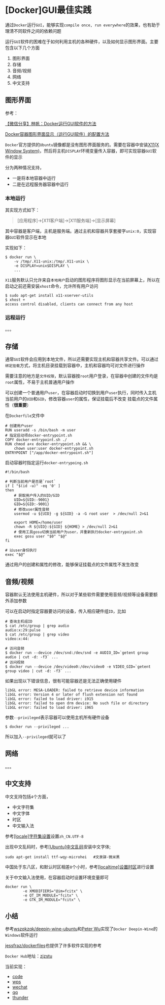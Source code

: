# [Docker]GUI最佳实践

通过`Docker`运行`GUI`，能够实现`compile once, run everywhere`的效果，也有助于理清不同软件之间的依赖问题

运行`GUI`软件的困难在于如何利用主机的各种硬件，以及如何显示图形界面。主要包含以下几个方面

1. 图形界面
2. 存储
3. 音频/视频
4. 网络
5. 中文支持

## 图形界面

参考：

[【微信分享】林帆：Docker运行GUI软件的方法](https://www.csdn.net/article/2015-07-30/2825340)

[Docker容器图形界面显示（运行GUI软件）的配置方法](https://blog.csdn.net/ericcchen/article/details/79253416)

`Docker`官方提供的`Ubuntu`镜像都是没有图形界面服务的。需要在容器中安装[X11(X Window System)](https://baike.baidu.com/item/X11/10166334?fr=aladdin)，然后将主机`DISPLAY`环境变量传入容器，即可实现容器`GUI`软件的显示

分为两种情况支持，

* 一是将本地容器中运行
* 二是在远程服务器容器中运行

### 本地运行

其实现方式如下：

> [应用程序]->[X11客户端]->[X11服务端]->[显示屏幕]

其中容器是客户端，主机是服务端。通过主机和容器共享套接字`unix:0`，实现容器`GUI`软件显示在本地

实现如下：

```
$ docker run \
    -v /tmp/.X11-unix:/tmp/.X11-unix \
    -e DISPLAY=unix$DISPLAY \
    ...
```

`X11`服务默认只允许来自`本地用户`启动的图形程序将图形显示在当前屏幕上，所以在启动之前还需安装`xhost`命令，允许所有用户访问

```
$ sudo apt-get install x11-xserver-utils
$ xhost +
access control disabled, clients can connect from any host
```

### 远程运行

。。。

## 存储

通常`GUI`软件会应用到本地文件，所以还需要实现主机和容器共享文件。可以通过`绑定挂载`方式，将主机目录挂载到容器中，主机和容器均可对文件进行操作

需要注意的地方是`文件权限`，默认容器按`root`用户登录，在容器中创建的文件均是`root`属性，不易于主机普通用户操作

可以创建一个普通用户`user`，在容器启动时切换到用户`user`执行，同时传入主机当前用户的`UID`和`GID`，修改容器`user`的属性，保证挂载后不改变
挂载点的文件属性（**很重要**）

在`Dockerfile`文件中

```
# 创建用户user
RUN useradd -s /bin/bash -m user
# 指定启动项docker-entrypoint.sh
COPY docker-entrypoint.sh ./
RUN chmod a+x docker-entrypoint.sh && \
	chown user:user docker-entrypoint.sh
ENTRYPOINT ["/app/docker-entrypoint.sh"]
```

启动容器时指定运行`docker-entrypoing.sh`

```
#!/bin/bash

# 判断当前用户是否是`root`
if [ "$(id -u)" -eq '0' ]
then
    # 获取用户传入的UID/GID
    UID=${UID:-9001}
    GID=${GID:-9001}
    # 修改user属性音频
    usermod -u ${UID} -g ${GID} -a -G root user  > /dev/null 2>&1
    
    export HOME=/home/user
    chown -R ${UID}:${GID} ${HOME} > /dev/null 2>&1
    # 使用工具gosu切换当前用户为user，并重新执行docker-entrypoint.sh
    exec gosu user "$0" "$@"
fi

# 以user身份执行
exec "$@"
```

通过用户的创建和属性的修改，能够保证挂载点的文件属性不发生改变

## 音频/视频

容器默认无法使用主机硬件，所以对于某些软件需要使用音频/视频等设备需要额外添加参数

可以在启动时指定容器要访问的设备，传入相应硬件组`ID`，比如

```
# 查询主机组ID
$ cat /etc/group | grep audio
audio:x:29:pulse
$ cat /etc/group | grep video
video:x:44:

# 访问音频
$ docker run --device /dev/snd:/dev/snd -e AUDIO_ID=`getent group audio | cut -d: -f3` ...
# 访问视频
$ docker run --device /dev/video0:/dev/video0 -e VIDEO_GID=`getent group video | cut -d: -f3` ...
```

如果出现以下错误信息，很有可能容器还是无法正确使用硬件

```
libGL error: MESA-LOADER: failed to retrieve device information
libGL error: Version 4 or later of flush extension not found
libGL error: failed to load driver: i915
libGL error: failed to open drm device: No such file or directory
libGL error: failed to load driver: i965
```

参数`--privileged`表示容器可以使用主机所有硬件设备

```
$ docker run --privileged ...
```

所以加入`--privileged`就可以了

## 网络

。。。

## 中文支持

中文支持包括`4`个方面，

* 中文字符集
* 中文字体
* 时区
* 中文输入法

参考[[locale]字符集设置](https://zj-linux-guide.readthedocs.io/zh_CN/latest/tool-install-configure/[LOCALE]%E5%AD%97%E7%AC%A6%E9%9B%86%E8%AE%BE%E7%BD%AE/)设置`zh_CN.UTF-8`

出现中文乱码时，参考[[Ubuntu]中文乱码](https://zj-linux-guide.readthedocs.io/zh_CN/latest/tool-install-configure/[Ubuntu]%E4%B8%AD%E6%96%87%E4%B9%B1%E7%A0%81/)安装中文字体;

```
sudo apt-get install ttf-wqy-microhei   #文泉驿-微米黑
```

中国处于东八区，和默认时区相差`8`个小时，参考[[localtime]设置时区](https://zj-linux-guide.readthedocs.io/zh_CN/latest/tool-install-configure/[localtime]%E8%AE%BE%E7%BD%AE%E6%97%B6%E5%8C%BA/)进行设置

关于中文输入法使用，在容器启动时设置环境变量即可

```
docker run \
        -e XMODIFIERS="@im=fcitx" \
        -e QT_IM_MODULE="fcitx" \
        -e GTK_IM_MODULE="fcitx" \
```

## 小结

参考[wszqkzqk/deepin-wine-ubuntu](https://github.com/wszqkzqk/deepin-wine-ubuntu)和[Peter Wu](https://github.com/bestwu)实现了`Docker Deepin-Wine`的`Windows`软件运行

[jessfraz/dockerfiles](https://github.com/jessfraz/dockerfiles)也提供了许多软件实现的参考

`Docker Hub`地址：[zjzstu](https://hub.docker.com/u/zjzstu)

当前实现：

* [code](https://github.com/zjZSTU/Containerization-Automation/tree/master/dockerfiles/code)
* [wps](https://github.com/zjZSTU/Containerization-Automation/tree/master/dockerfiles/wps)
* [wechat](https://github.com/zjZSTU/Containerization-Automation/tree/master/dockerfiles/wechat)
* [qq](https://github.com/zjZSTU/Containerization-Automation/tree/master/dockerfiles/qq)
* [thunder](https://github.com/zjZSTU/Containerization-Automation/tree/master/dockerfiles/thunder)